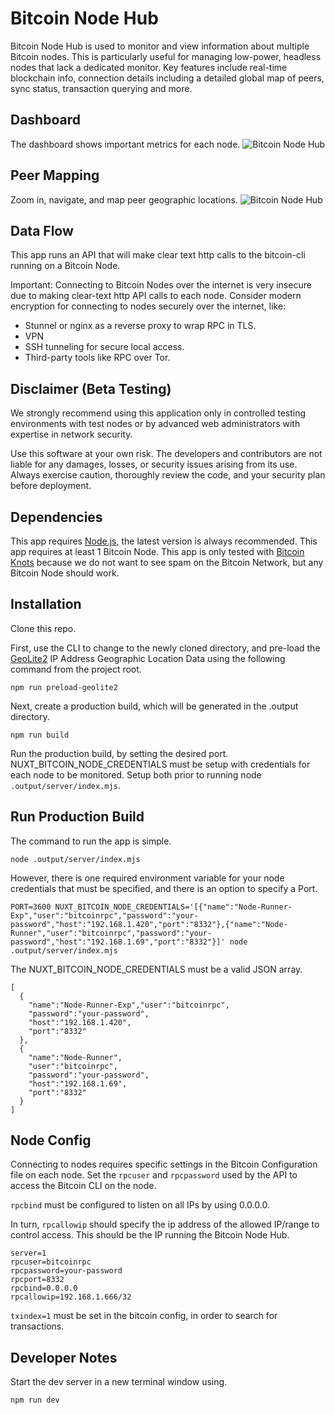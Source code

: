 # Bitcoin Node Hub

Bitcoin Node Hub is used to monitor and view information about multiple Bitcoin nodes. This is particularly useful for managing low-power, headless nodes that lack a dedicated monitor. Key features include real-time blockchain info, connection details including a detailed global map of peers, sync status, transaction querying and more.

## Dashboard

The dashboard shows important metrics for each node.
![Bitcoin Node Hub](https://i.imgur.com/AdkTv08.png)

## Peer Mapping

Zoom in, navigate, and map peer geographic locations.
![Bitcoin Node Hub](https://i.imgur.com/AMYf2LE.png)

## Data Flow

This app runs an API that will make clear text http calls to the bitcoin-cli running on a Bitcoin Node.

Important: Connecting to Bitcoin Nodes over the internet is very insecure due to making clear-text http API calls to each node. Consider modern encryption for connecting to nodes securely over the internet, like:

- Stunnel or nginx as a reverse proxy to wrap RPC in TLS.
- VPN
- SSH tunneling for secure local access.
- Third-party tools like RPC over Tor.

## Disclaimer (Beta Testing)

We strongly recommend using this application only in controlled testing environments with test nodes or by advanced web administrators with expertise in network security.

Use this software at your own risk. The developers and contributors are not liable for any damages, losses, or security issues arising from its use. Always exercise caution, thoroughly review the code, and your security plan before deployment.

## Dependencies

This app requires [Node.js](https://nodejs.org/en), the latest version is always recommended. This app requires at least 1 Bitcoin Node. This app is only tested with [Bitcoin Knots](https://bitcoinknots.org/) because we do not want to see spam on the Bitcoin Network, but any Bitcoin Node should work.

## Installation

Clone this repo.

First, use the CLI to change to the newly cloned directory, and pre-load the [GeoLite2](https://github.com/GitSquared/node-geolite2-redist) IP Address Geographic Location Data using the following command from the project root.

`npm run preload-geolite2`

Next, create a production build, which will be generated in the .output directory.

`npm run build`

Run the production build, by setting the desired port. NUXT_BITCOIN_NODE_CREDENTIALS must be setup with credentials for each node to be monitored. Setup both prior to running node `.output/server/index.mjs`.

## Run Production Build

The command to run the app is simple.

`node .output/server/index.mjs`

However, there is one required environment variable for your node credentials that must be specified, and there is an option to specify a Port.

```
PORT=3600 NUXT_BITCOIN_NODE_CREDENTIALS='[{"name":"Node-Runner-Exp","user":"bitcoinrpc","password":"your-password","host":"192.168.1.420","port":"8332"},{"name":"Node-Runner","user":"bitcoinrpc","password":"your-password","host":"192.168.1.69","port":"8332"}]' node .output/server/index.mjs
```

The NUXT_BITCOIN_NODE_CREDENTIALS must be a valid JSON array.

```
[
  {
    "name":"Node-Runner-Exp","user":"bitcoinrpc",
    "password":"your-password",
    "host":"192.168.1.420",
    "port":"8332"
  },
  {
    "name":"Node-Runner",
    "user":"bitcoinrpc",
    "password":"your-password",
    "host":"192.168.1.69",
    "port":"8332"
  }
]
```

## Node Config

Connecting to nodes requires specific settings in the Bitcoin Configuration file on each node. Set the `rpcuser` and `rpcpassword` used by the API to access the Bitcoin CLI on the node.

`rpcbind` must be configured to listen on all IPs by using 0.0.0.0.

In turn, `rpcallowip` should specify the ip address of the allowed IP/range to control access. This should be the IP running the Bitcoin Node Hub.

```
server=1
rpcuser=bitcoinrpc
rpcpassword=your-password
rpcport=8332
rpcbind=0.0.0.0
rpcallowip=192.168.1.666/32
```

`txindex=1` must be set in the bitcoin config, in order to search for transactions.

## Developer Notes

Start the dev server in a new terminal window using.

`npm run dev`
